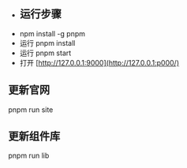 - ## 运行步骤
- npm install -g pnpm
- 运行 pnpm install
- 运行 pnpm start
- 打开 [http://127.0.0.1:9000](http://127.0.0.1:p000/)

## 更新官网
pnpm run site

## 更新组件库
pnpm run lib
